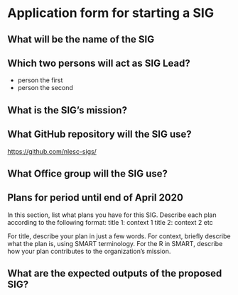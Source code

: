 # Application form for starting a SIG


## What will be the name of the SIG
<!--  help text goes here  -->

## Which two persons will act as SIG Lead?
<!--  help text goes here  -->
- person the first
- person the second

## What is the SIG’s mission?
<!--  help text goes here  -->

## What GitHub repository will the SIG use?
<!--  help text goes here  -->
https://github.com/nlesc-sigs/<some-repo>

## What Office group will the SIG use?
<!--  help text goes here  -->

## Plans for period until end of April 2020
<!--  help text goes here  -->
In this section, list what plans you have for this SIG. Describe each plan according to the following format: 
title 1: context 1
title 2: context 2
etc

For title, describe your plan in just a few words. For context, briefly describe what the plan is, using SMART terminology. For the R in SMART, describe how your plan contributes to the organization’s mission.

## What are the expected outputs of the proposed SIG?
<!--  help text goes here  -->


